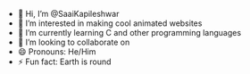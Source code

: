 - 👋 Hi, I’m @SaaiKapileshwar
- 👀 I’m interested in making cool animated websites
- 🌱 I’m currently learning C and other programming languages
- 💞️ I’m looking to collaborate on
- 😄 Pronouns: He/Him
- ⚡ Fun fact: Earth is round

<!---
SaaiKapileshwar/SaaiKapileshwar is a ✨ special ✨ repository because its `README.md` (this file) appears on your GitHub profile.
You can click the Preview link to take a look at your changes.
--->
